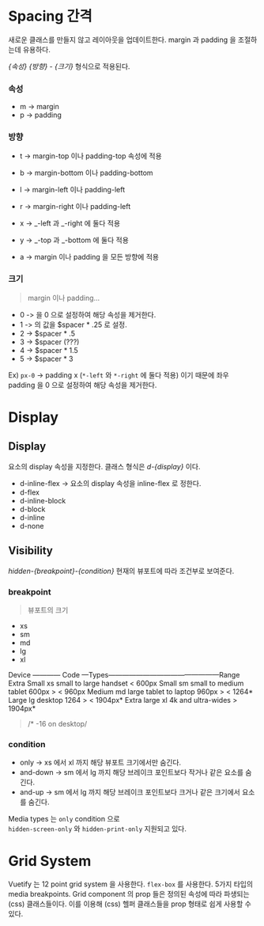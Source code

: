 # Spacing 간격

새로운 클래스를 만들지 않고 레이아웃을 업데이트한다.
margin 과 padding 을 조절하는데 유용하다.

_{속성} {방향} - {크기}_ 형식으로 적용된다.

### 속성

- m -> margin
- p -> padding

### 방향

- t -> margin-top 이나 padding-top 속성에 적용
- b -> margin-bottom 이나 padding-bottom
- l -> margin-left 이나 padding-left
- r -> margin-right 이나 padding-left

- x -> _-left 과 _-right 에 둘다 적용
- y -> _-top 과 _-bottom 에 둘다 적용
- a -> margin 이나 padding 을 모든 방향에 적용

### 크기

> margin 이나 padding…

- 0 -> 을 0 으로 설정하여 해당 속성을 제거한다.
- 1 -> 의 값을 \$spacer \* .25 로 설정.
- 2 -> \$spacer \* .5
- 3 -> \$spacer (???)
- 4 -> \$spacer \* 1.5
- 5 -> \$spacer \* 3

Ex) `px-0`
-> padding x (`*-left` 와 `*-right` 에 둘다 적용) 이기 때문에 좌우 padding 을 0 으로 설정하여 해당 속성을 제거한다.

# Display

## Display

요소의 display 속성을 지정한다. 클래스 형식은 _d-{display}_ 이다.

- d-inline-flex -> 요소의 display 속성을 inline-flex 로 정한다.
- d-flex
- d-inline-block
- d-block
- d-inline
- d-none

## Visibility

_hidden-{breakpoint}-{condition}_
현재의 뷰포트에 따라 조건부로 보여준다.

### breakpoint

> 뷰포트의 크기

- xs
- sm
- md
- lg
- xl

Device ———— Code —Types————————————————Range
Extra Small xs small to large handset < 600px
Small sm small to medium tablet 600px > < 960px
Medium md large tablet to laptop 960px > < 1264*
Large lg desktop 1264 > < 1904px*
Extra large xl 4k and ultra-wides > 1904px\*

> /\* -16 on desktop/

### condition

- only -> xs 에서 xl 까지 해당 뷰포트 크기에서만 숨긴다.
- and-down -> sm 에서 lg 까지 해당 브레이크 포인트보다 작거나 같은 요소를 숨긴다.
- and-up -> sm 에서 lg 까지 해당 브레이크 포인트보다 크거나 같은 크기에서 요소를 숨긴다.

Media types 는 `only` condition 으로  
`hidden-screen-only` 와 `hidden-print-only` 지원되고 있다.

# Grid System

Vuetify 는 12 point grid system 을 사용한다.
`flex-box` 를 사용한다.
5가지 타입의 media breakpoints.
Grid component 의 prop 들은 정의된 속성에 따라 파생되는 (css) 클래스들이다.
이를 이용해 (css) 헬퍼 클래스들을 prop 형태로 쉽게 사용할 수 있다.

## <template>

## <script>

```javascript
```

# 단어정리

- deprecated: 중요도가 떨어져 더 이상 사용되지 않고 앞으로는 사라지게 될 것

# References

[Vuetify_Navigation-drawers](https://vuetifyjs.com/ko/components/navigation-drawers)
